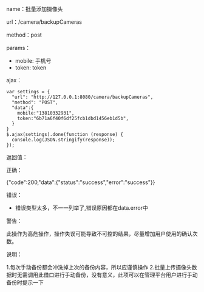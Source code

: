 name：批量添加摄像头

url：/camera/backupCameras

method：post

params：

* mobile: 手机号
* token: token

ajax：

```
var settings = {
  "url": "http://127.0.0.1:8080/camera/backupCameras",
  "method": "POST",
  "data":{
    mobile:"13810332931",
    token:"6b71a6f40f6df25fcb1dbd1456eb1d5b",
  }
}
$.ajax(settings).done(function (response) {
  console.log(JSON.stringify(response));
});
```


返回值：

正确：

{"code":200,"data":{"status":"success","error":"success"}}

错误：

* 错误类型太多，不一一列举了,错误原因都在data.error中


警告：

此操作为高危操作，操作失误可能导致不可控的结果，尽量增加用户使用的确认次数。

说明：

1.每次手动备份都会冲洗掉上次的备份内容，所以应谨慎操作
2.批量上传摄像头数据时无需调用此借口进行手动备份，没有意义，此项可以在管理平台用户进行手动备份时提示一下


